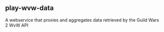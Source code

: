 ## play-wvw-data

A webservice that proxies and aggregates data retrieved by the Guild Wars 2 WvW API
